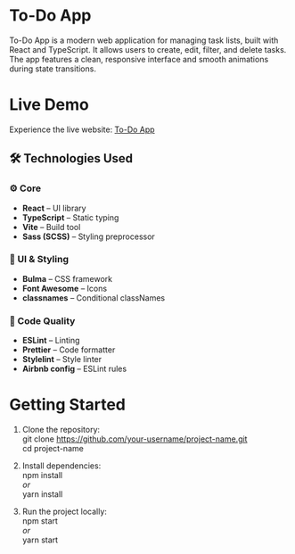 # To-Do App
To-Do App is a modern web application for managing task lists, built with React and TypeScript. It allows users to create, edit, filter, and delete tasks. The app features a clean, responsive interface and smooth animations during state transitions.

# Live Demo
Experience the live website: [To-Do App](https://https://yanaovcharyk.github.io/to-do-app/)

## 🛠️ Technologies Used

### ⚙️ Core
- **React** – UI library
- **TypeScript** – Static typing
- **Vite** – Build tool
- **Sass (SCSS)** – Styling preprocessor

### 🎨 UI & Styling
- **Bulma** – CSS framework
- **Font Awesome** – Icons
- **classnames** – Conditional classNames

### 🧹 Code Quality
- **ESLint** – Linting
- **Prettier** – Code formatter
- **Stylelint** – Style linter
- **Airbnb config** – ESLint rules

# Getting Started
1. Clone the repository:  
git clone https://github.com/your-username/project-name.git  
cd project-name  

2. Install dependencies:  
npm install  
*or*  
yarn install  

3. Run the project locally:  
npm start  
*or*  
yarn start
